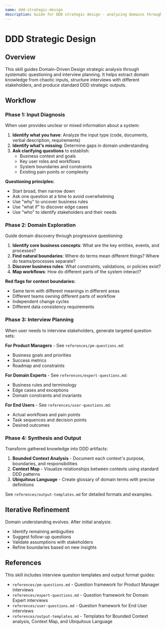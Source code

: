 ```yaml
---
name: ddd-strategic-design
description: Guide for DDD strategic design - analyzing domains through structured questioning, conducting stakeholder interviews (PM/domain experts/users), and producing Bounded Context analysis, Context Maps, and Ubiquitous Language. Use when user needs help understanding domain boundaries, planning domain interviews, or structuring DDD strategic artifacts.
---
```


# DDD Strategic Design

## Overview

This skill guides Domain-Driven Design strategic analysis through systematic questioning and interview planning. It helps extract domain knowledge from chaotic inputs, structure interviews with different stakeholders, and produce standard DDD strategic outputs.

## Workflow

### Phase 1: Input Diagnosis

When user provides unclear or mixed information about a system:

1. **Identify what you have**: Analyze the input type (code, documents, verbal description, requirements)
2. **Identify what's missing**: Determine gaps in domain understanding
3. **Ask clarifying questions** to establish:
   - Business context and goals
   - Key user roles and workflows
   - System boundaries and constraints
   - Existing pain points or complexity

**Questioning principles:**
- Start broad, then narrow down
- Ask one question at a time to avoid overwhelming
- Use "why" to uncover business rules
- Use "what if" to discover edge cases
- Use "who" to identify stakeholders and their needs

### Phase 2: Domain Exploration

Guide domain discovery through progressive questioning:

1. **Identify core business concepts**: What are the key entities, events, and processes?
2. **Find natural boundaries**: Where do terms mean different things? Where do teams/processes separate?
3. **Discover business rules**: What constraints, validations, or policies exist?
4. **Map workflows**: How do different parts of the system interact?

**Red flags for context boundaries:**
- Same term with different meanings in different areas
- Different teams owning different parts of workflow
- Independent change cycles
- Different data consistency requirements

### Phase 3: Interview Planning

When user needs to interview stakeholders, generate targeted question sets:

**For Product Managers** - See `references/pm-questions.md`:
- Business goals and priorities
- Success metrics
- Roadmap and constraints

**For Domain Experts** - See `references/expert-questions.md`:
- Business rules and terminology
- Edge cases and exceptions
- Domain constraints and invariants

**For End Users** - See `references/user-questions.md`:
- Actual workflows and pain points
- Task sequences and decision points
- Desired outcomes

### Phase 4: Synthesis and Output

Transform gathered knowledge into DDD artifacts:

1. **Bounded Context Analysis** - Document each context's purpose, boundaries, and responsibilities
2. **Context Map** - Visualize relationships between contexts using standard DDD patterns
3. **Ubiquitous Language** - Create glossary of domain terms with precise definitions

See `references/output-templates.md` for detailed formats and examples.

## Iterative Refinement

Domain understanding evolves. After initial analysis:
- Identify remaining ambiguities
- Suggest follow-up questions
- Validate assumptions with stakeholders
- Refine boundaries based on new insights

## References

This skill includes interview question templates and output format guides:

- `references/pm-questions.md` - Question framework for Product Manager interviews
- `references/expert-questions.md` - Question framework for Domain Expert interviews  
- `references/user-questions.md` - Question framework for End User interviews
- `references/output-templates.md` - Templates for Bounded Context analysis, Context Map, and Ubiquitous Language

